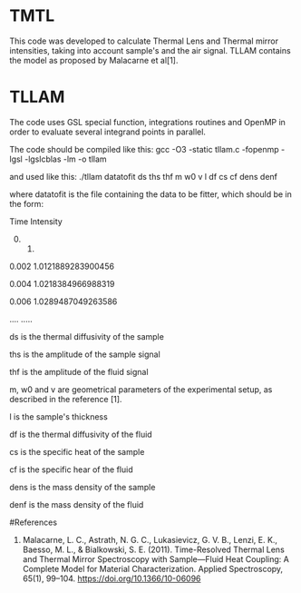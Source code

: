 # TMTL
This code was developed to calculate Thermal Lens and Thermal mirror intensities, taking into account sample's and the 
air signal. TLLAM contains the model as proposed by Malacarne et al[1].

# TLLAM
The code uses GSL special function, integrations routines and OpenMP in order to evaluate several integrand points in parallel. 

The code should be compiled like this:
gcc -O3 -static tllam.c -fopenmp -lgsl -lgslcblas -lm -o tllam

and used like this:
./tllam datatofit ds ths thf m w0 v l df cs cf dens denf

where datatofit is the file containing the data to be fitter, which should be in the form:

Time  Intensity

0.	  1.

0.002	1.0121889283900456

0.004	1.0218384966988319

0.006	1.0289487049263586

....  .....

ds is the thermal diffusivity of the sample

ths is the amplitude of the sample signal

thf is the amplitude of the fluid signal

m, w0 and v are geometrical parameters of the experimental setup, as described in the reference [1].

l is the sample's thickness

df is the thermal diffusivity of the fluid

cs is the specific heat of the sample

cf is the specific hear of the fluid

dens is the mass density of the sample

denf is the mass density of the fluid



#References
1. Malacarne, L. C., Astrath, N. G. C., Lukasievicz, G. V. B., Lenzi, E. K., Baesso, M. L., & Bialkowski, S. E. (2011). Time-Resolved Thermal Lens and Thermal Mirror Spectroscopy with Sample—Fluid Heat Coupling: A Complete Model for Material Characterization. Applied Spectroscopy, 65(1), 99–104. https://doi.org/10.1366/10-06096
